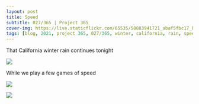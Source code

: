 ```yaml
---
layout: post
title: Speed
subtitle: 027/365 | Project 365
cover-img: https://live.staticflickr.com/65535/50883941721_abaf5fbc17_h.jpg
tags: [blog, 2021, project 365, 027/365, winter, california, rain, speed]
---
```

That California winter rain continues tonight
<p class="post-img-wrap">
  <img src="https://live.staticflickr.com/65535/50883941721_abaf5fbc17_h.jpg">
</p>
While we play a few games of speed
<p class="post-img-wrap">
  <img src="https://live.staticflickr.com/65535/50883698537_6192657ca3_h.jpg">
</p>
<p class="post-img-wrap">
  <img src="https://live.staticflickr.com/65535/50883698662_258b3513f6_k.jpg">
</p>

